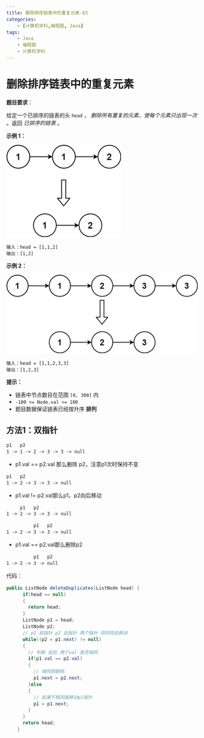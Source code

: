 ```yaml
---
title: 删除排序链表中的重复元素-83
categories:
    - [计算机学科,编程题, Java]
tags:
    - Java
    - 编程题
    - 计算机学科
---
```


# 删除排序链表中的重复元素

**题目要求**：

给定一个已排序的链表的头 `head` ， *删除所有重复的元素，使每个元素只出现一次* 。返回 *已排序的链表* 。

 

**示例 1：**

![img](https://raw.githubusercontent.com/PigPigLetsGo/imeages/master/202401021054406.jpeg)

```
输入：head = [1,1,2]
输出：[1,2]
```

**示例 2：**

![img](https://raw.githubusercontent.com/PigPigLetsGo/imeages/master/202401021054715.jpeg)

```
输入：head = [1,1,2,3,3]
输出：[1,2,3]
```

 

**提示：**

-  链表中节点数目在范围 `[0, 300]` 内
-  `-100 <= Node.val <= 100`
-  题目数据保证链表已经按升序 **排列**

## 方法1：双指针

```tex
p1   p2
1 -> 1 -> 2 -> 3 -> 3 -> null
```

-  p1.val  == p2.val 那么删除 p2，注意p1次时保持不变

```tex
p1   p2
1 -> 2 -> 3 -> 3 -> null
```

-  p1.val != p2.val那么p1，p2向后移动

```tex
     p1   p2
1 -> 2 -> 3 -> 3 -> null
```



```tex
          p1   p2
1 -> 2 -> 3 -> 3 -> null
```

-  p1.val == p2.val那么删除p2

```tex
          p1   p2
1 -> 2 -> 3 -> null
```

代码：

```java
public ListNode deleteDuplicates(ListNode head) {
      if(head == null)
      {
        return head;
      }
      ListNode p1 = head;
      ListNode p2;
      // p1 前指针 p2 后指针 两个指针 同时向后移动
      while((p2 = p1.next) != null)
      {
        // 判断 前后 两个val 是否相同
        if(p1.val == p2.val)
        {
          // 相同则删除
          p1.next = p2.next;
        }else
        {
          // 如果不相同就移动p1指针
          p1 = p1.next;
        }
      }
      return head;
    }
```


